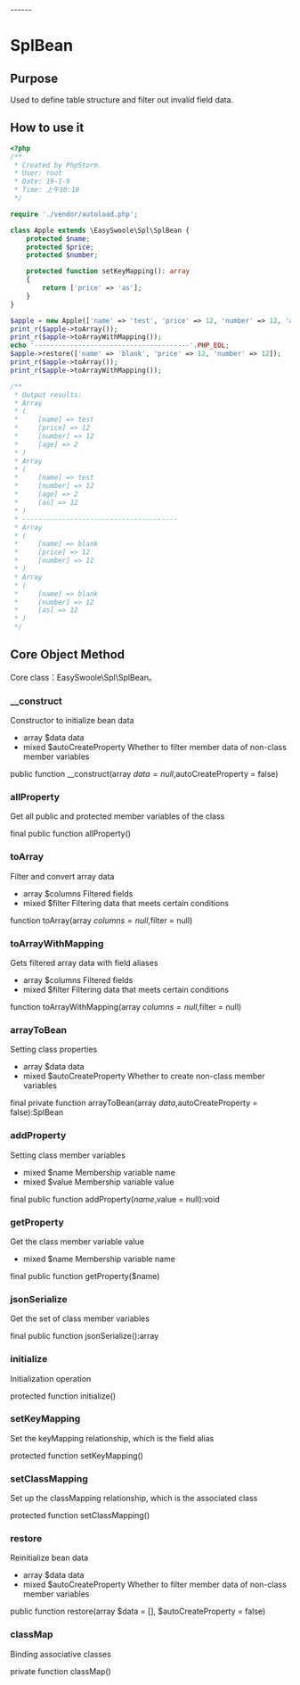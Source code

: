 <head>
     <title>EasySwoole Bean|php bean</title>
     <meta name="keywords" content="EasySwoole Bean|php bean"/>
     <meta name="description" content="EasySwoole Bean|php bean"/>
</head>
---<head>---

# SplBean

## Purpose
Used to define table structure and filter out invalid field data.

## How to use it

```php
<?php
/**
 * Created by PhpStorm.
 * User: root
 * Date: 19-1-9
 * Time: 上午10:10
 */

require './vendor/autoload.php';

class Apple extends \EasySwoole\Spl\SplBean {
    protected $name;
    protected $price;
    protected $number;

    protected function setKeyMapping(): array
    {
        return ['price' => 'as'];
    }
}

$apple = new Apple(['name' => 'test', 'price' => 12, 'number' => 12, 'age' => 2], true);
print_r($apple->toArray());
print_r($apple->toArrayWithMapping());
echo '---------------------------------------'.PHP_EOL;
$apple->restore(['name' => 'blank', 'price' => 12, 'number' => 12]);
print_r($apple->toArray());
print_r($apple->toArrayWithMapping());

/**
 * Output results:
 * Array
 * (
 *     [name] => test
 *     [price] => 12
 *     [number] => 12
 *     [age] => 2
 * )
 * Array
 * (
 *     [name] => test
 *     [number] => 12
 *     [age] => 2
 *     [as] => 12
 * )
 * ---------------------------------------
 * Array
 * (
 *     [name] => blank
 *     [price] => 12
 *     [number] => 12
 * )
 * Array
 * (
 *     [name] => blank
 *     [number] => 12
 *     [as] => 12
 * )
 */

```

## Core Object Method

Core class：EasySwoole\Spl\SplBean。

### __construct

Constructor to initialize bean data

* array     $data                   data
* mixed     $autoCreateProperty     Whether to filter member data of non-class member variables

public function __construct(array $data = null,$autoCreateProperty = false)

### allProperty

Get all public and protected member variables of the class

final public function allProperty()

### toArray

Filter and convert array data

* array     $columns    Filtered fields
* mixed     $filter     Filtering data that meets certain conditions

function toArray(array $columns = null,$filter = null)

### toArrayWithMapping

Gets filtered array data with field aliases

* array     $columns    Filtered fields
* mixed     $filter     Filtering data that meets certain conditions

function toArrayWithMapping(array $columns = null,$filter = null)

### arrayToBean

Setting class properties

* array     $data                   data
* mixed     $autoCreateProperty     Whether to create non-class member variables

final private function arrayToBean(array $data,$autoCreateProperty = false):SplBean

### addProperty

Setting class member variables

* mixed     $name       Membership variable name
* mixed     $value      Membership variable value

final public function addProperty($name,$value = null):void

### getProperty

Get the class member variable value

* mixed     $name       Membership variable name

final public function getProperty($name)

### jsonSerialize

Get the set of class member variables

final public function jsonSerialize():array

### initialize

Initialization operation

protected function initialize()

### setKeyMapping

Set the keyMapping relationship, which is the field alias

protected function setKeyMapping()

### setClassMapping

Set up the classMapping relationship, which is the associated class

protected function setClassMapping()

### restore

Reinitialize bean data

* array     $data                   data
* mixed     $autoCreateProperty     Whether to filter member data of non-class member variables

public function restore(array $data = [], $autoCreateProperty = false)

### classMap

Binding associative classes

private function classMap()


